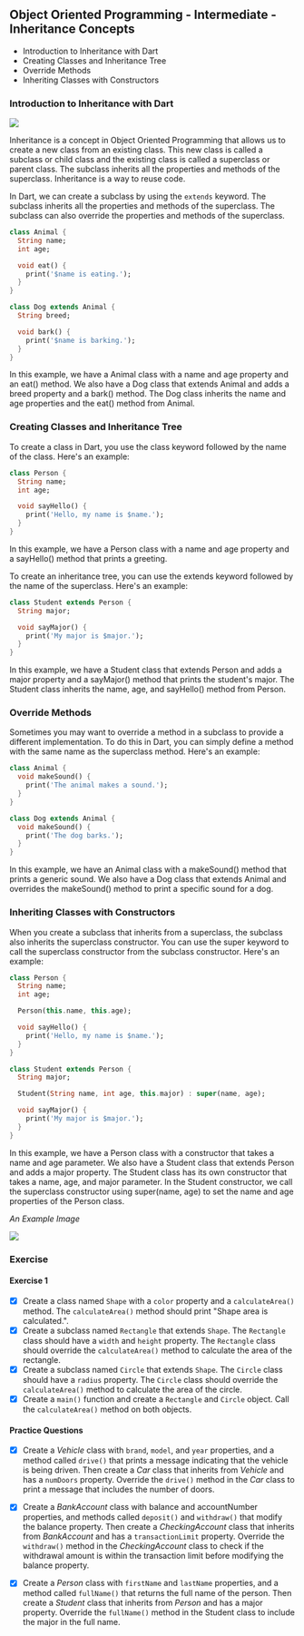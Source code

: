 ## Object Oriented Programming - Intermediate - Inheritance Concepts

- Introduction to Inheritance with Dart
- Creating Classes and Inheritance Tree
- Override Methods
- Inheriting Classes with Constructors

### Introduction to Inheritance with Dart

<img src="https://media.geeksforgeeks.org/wp-content/cdn-uploads/20190501121513/inheritance.png" />

Inheritance is a concept in Object Oriented Programming that allows us to create a new class from an existing class. This new class is called a subclass or child class and the existing class is called a superclass or parent class. The subclass inherits all the properties and methods of the superclass. Inheritance is a way to reuse code.

In Dart, we can create a subclass by using the `extends` keyword. The subclass inherits all the properties and methods of the superclass. The subclass can also override the properties and methods of the superclass.

```dart
class Animal {
  String name;
  int age;

  void eat() {
    print('$name is eating.');
  }
}

class Dog extends Animal {
  String breed;

  void bark() {
    print('$name is barking.');
  }
}
```

In this example, we have a Animal class with a name and age property and an eat() method. We also have a Dog class that extends Animal and adds a breed property and a bark() method. The Dog class inherits the name and age properties and the eat() method from Animal.

### Creating Classes and Inheritance Tree

To create a class in Dart, you use the class keyword followed by the name of the class. Here's an example:

```dart
class Person {
  String name;
  int age;

  void sayHello() {
    print('Hello, my name is $name.');
  }
}
```

In this example, we have a Person class with a name and age property and a sayHello() method that prints a greeting.

To create an inheritance tree, you can use the extends keyword followed by the name of the superclass. Here's an example:

```dart
class Student extends Person {
  String major;

  void sayMajor() {
    print('My major is $major.');
  }
}
```

In this example, we have a Student class that extends Person and adds a major property and a sayMajor() method that prints the student's major. The Student class inherits the name, age, and sayHello() method from Person.

### Override Methods

Sometimes you may want to override a method in a subclass to provide a different implementation. To do this in Dart, you can simply define a method with the same name as the superclass method. Here's an example:

```dart
class Animal {
  void makeSound() {
    print('The animal makes a sound.');
  }
}

class Dog extends Animal {
  void makeSound() {
    print('The dog barks.');
  }
}
```

In this example, we have an Animal class with a makeSound() method that prints a generic sound. We also have a Dog class that extends Animal and overrides the makeSound() method to print a specific sound for a dog.

### Inheriting Classes with Constructors

When you create a subclass that inherits from a superclass, the subclass also inherits the superclass constructor. You can use the super keyword to call the superclass constructor from the subclass constructor. Here's an example:

```dart
class Person {
  String name;
  int age;

  Person(this.name, this.age);

  void sayHello() {
    print('Hello, my name is $name.');
  }
}

class Student extends Person {
  String major;

  Student(String name, int age, this.major) : super(name, age);

  void sayMajor() {
    print('My major is $major.');
  }
}
```

In this example, we have a Person class with a constructor that takes a name and age parameter. We also have a Student class that extends Person and adds a major property. The Student class has its own constructor that takes a name, age, and major parameter. In the Student constructor, we call the superclass constructor using super(name, age) to set the name and age properties of the Person class.

_An Example Image_

<img src="https://raw.githubusercontent.com/Muzammil-Bilwani/dart-flutter-tutorial/main/week_four/inheritance.png"/>

### Exercise

#### Exercise 1

- [x] Create a class named `Shape` with a `color` property and a `calculateArea()` method. The `calculateArea()` method should print "Shape area is calculated.".
- [x] Create a subclass named `Rectangle` that extends `Shape`. The `Rectangle` class should have a `width` and `height` property. The `Rectangle` class should override the `calculateArea()` method to calculate the area of the rectangle.
- [x] Create a subclass named `Circle` that extends `Shape`. The `Circle` class should have a `radius` property. The `Circle` class should override the `calculateArea()` method to calculate the area of the circle.
- [x] Create a `main()` function and create a `Rectangle` and `Circle` object. Call the `calculateArea()` method on both objects.

#### Practice Questions

- [x] Create a _Vehicle_ class with `brand`, `model`, and `year` properties, and a method called `drive()` that prints a message indicating that the vehicle is being driven. Then create a _Car_ class that inherits from _Vehicle_ and has a `numDoors` property. Override the `drive()` method in the _Car_ class to print a message that includes the number of doors.

- [x] Create a _BankAccount_ class with balance and accountNumber properties, and methods called `deposit()` and `withdraw()` that modify the balance property. Then create a _CheckingAccount_ class that inherits from _BankAccount_ and has a `transactionLimit` property. Override the `withdraw()` method in the _CheckingAccount_ class to check if the withdrawal amount is within the transaction limit before modifying the balance property.

- [x] Create a _Person_ class with `firstName` and `lastName` properties, and a method called `fullName()` that returns the full name of the person. Then create a _Student_ class that inherits from _Person_ and has a major property. Override the `fullName()` method in the Student class to include the major in the full name.
